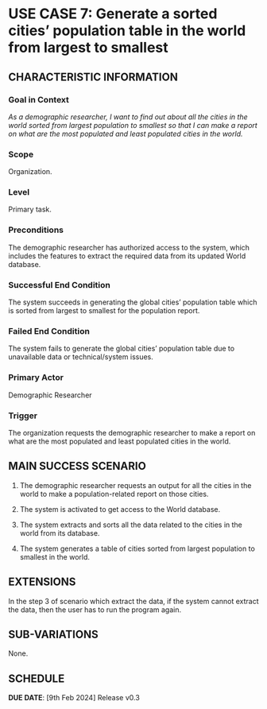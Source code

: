 # USE CASE 7: Generate a sorted cities’ population table in the world from largest to smallest

## CHARACTERISTIC INFORMATION

### Goal in Context

*As a demographic researcher, I want to find out about all the cities in the world sorted from largest population to smallest so that I can make a report on what are the most populated and least populated cities in the world.*

### Scope

Organization.

### Level

Primary task.

### Preconditions

The demographic researcher has authorized access to the system, which includes the features to extract the required data from its updated World database.

### Successful End Condition

The system succeeds in generating the global cities’ population table which is sorted from largest to smallest for the population report.

### Failed End Condition

The system fails to generate the global cities’ population table due to unavailable data or technical/system issues.

### Primary Actor

Demographic Researcher

### Trigger

The organization requests the demographic researcher to make a report on what are the most populated and least populated cities in the world.


## MAIN SUCCESS SCENARIO

1. The demographic researcher requests an output for all the cities in the world to make a population-related report on those cities.

2. The system is activated to get access to the World database.

3. The system extracts and sorts all the data related to the cities in the world from its database.

4. The system generates a table of cities sorted from largest population to smallest in the world.

## EXTENSIONS

In the step 3 of scenario which extract the data, if the system cannot extract the data, then the user has to run the program again.    

## SUB-VARIATIONS

None.

## SCHEDULE

**DUE DATE**: [9th Feb 2024] Release v0.3 